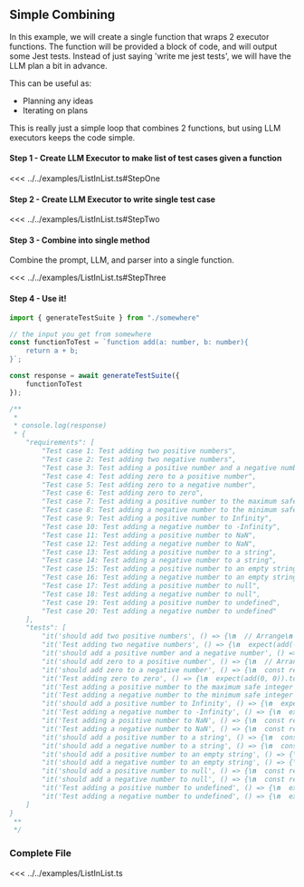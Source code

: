 ## Simple Combining  

In this example, we will create a single function that wraps 2 executor functions. The function will be provided a block of code, and will output some Jest tests. Instead of just saying 'write me jest tests', we will have the LLM plan a bit in advance. 

This can be useful as:
- Planning any ideas
- Iterating on plans

This is really just a simple loop that combines 2 functions, but using LLM executors keeps the code simple.

#### Step 1 - Create LLM Executor to make list of test cases given a function

<<< ../../examples/ListInList.ts#StepOne

#### Step 2 - Create LLM Executor to write single test case
<<< ../../examples/ListInList.ts#StepTwo

#### Step 3 - Combine into single method
Combine the prompt, LLM, and parser into a single function.

<<< ../../examples/ListInList.ts#StepThree


#### Step 4 - Use it!
```ts
import { generateTestSuite } from "./somewhere"

// the input you get from somewhere
const functionToTest = `function add(a: number, b: number){
    return a + b;
}`;

const response = await generateTestSuite({
    functionToTest
});

/**
 * 
 * console.log(response)
 * {
    "requirements": [
        "Test case 1: Test adding two positive numbers",
        "Test case 2: Test adding two negative numbers",
        "Test case 3: Test adding a positive number and a negative number",
        "Test case 4: Test adding zero to a positive number",
        "Test case 5: Test adding zero to a negative number",
        "Test case 6: Test adding zero to zero",
        "Test case 7: Test adding a positive number to the maximum safe integer value",
        "Test case 8: Test adding a negative number to the minimum safe integer value",
        "Test case 9: Test adding a positive number to Infinity",
        "Test case 10: Test adding a negative number to -Infinity",
        "Test case 11: Test adding a positive number to NaN",
        "Test case 12: Test adding a negative number to NaN",
        "Test case 13: Test adding a positive number to a string",
        "Test case 14: Test adding a negative number to a string",
        "Test case 15: Test adding a positive number to an empty string",
        "Test case 16: Test adding a negative number to an empty string",
        "Test case 17: Test adding a positive number to null",
        "Test case 18: Test adding a negative number to null",
        "Test case 19: Test adding a positive number to undefined",
        "Test case 20: Test adding a negative number to undefined"
    ],
    "tests": [
        "it('should add two positive numbers', () => {\n  // Arrange\n  const a = 2;\n  const b = 3;\n\n  // Act\n  const result = add(a, b);\n\n  // Assert\n  expect(result).toBe(5);\n});",
        "it('Test adding two negative numbers', () => {\n  expect(add(-5, -10)).toBe(-15);\n});",
        "it('should add a positive number and a negative number', () => {\n  const result = add(5, -3);\n  expect(result).toBe(2);\n});",
        "it('should add zero to a positive number', () => {\n  // Arrange\n  const a = 5;\n  const b = 0;\n\n  // Act\n  const result = add(a, b);\n\n  // Assert\n  expect(result).toBe(5);\n});",
        "it('should add zero to a negative number', () => {\n  const result = add(-5, 0);\n  expect(result).toBe(-5);\n});",
        "it('Test adding zero to zero', () => {\n  expect(add(0, 0)).toBe(0);\n});",
        "it('Test adding a positive number to the maximum safe integer value', () => {\n  const result = add(Number.MAX_SAFE_INTEGER, 5);\n  expect(result).toBe(Number.MAX_SAFE_INTEGER + 5);\n});",
        "it('Test adding a negative number to the minimum safe integer value', () => {\n  const result = add(Number.MIN_SAFE_INTEGER, -5);\n  expect(result).toBe(Number.MIN_SAFE_INTEGER - 5);\n});",
        "it('should add a positive number to Infinity', () => {\n  expect(add(5, Infinity)).toBe(Infinity);\n});",
        "it('Test adding a negative number to -Infinity', () => {\n  expect(add(-5, -Infinity)).toBe(-Infinity);\n});",
        "it('Test adding a positive number to NaN', () => {\n  const result = add(5, NaN);\n  expect(result).toBeNaN();\n});",
        "it('Test adding a negative number to NaN', () => {\n  const result = add(-5, NaN);\n  expect(result).toBeNaN();\n});",
        "it('should add a positive number to a string', () => {\n  const result = add(5, '10');\n  expect(result).toBe('510');\n});",
        "it('should add a negative number to a string', () => {\n  const result = add(-5, '10');\n  expect(result).toBe('5-10');\n});",
        "it('should add a positive number to an empty string', () => {\n  const result = add(5, '');\n  expect(result).toBe('5');\n});",
        "it('should add a negative number to an empty string', () => {\n  const result = add(-5, 0);\n  expect(result).toBe(-5);\n});",
        "it('should add a positive number to null', () => {\n  const result = add(5, null);\n  expect(result).toBe(5);\n});",
        "it('should add a negative number to null', () => {\n  const result = add(-5, null);\n  expect(result).toBe(-5);\n});",
        "it('Test adding a positive number to undefined', () => {\n  expect(add(5, undefined)).toBeNaN();\n});",
        "it('Test adding a negative number to undefined', () => {\n  expect(add(-5, undefined)).toBeNaN();\n});"
    ]
}
 ** 
 */
```

### Complete File
<<< ../../examples/ListInList.ts